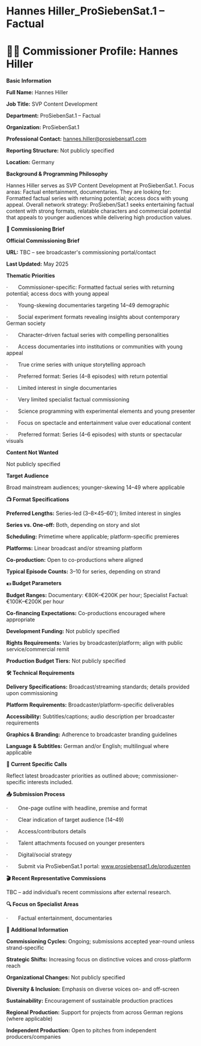 # Hannes Hiller_ProSiebenSat.1 – Factual

# 🧑‍💼 Commissioner Profile: Hannes Hiller

**Basic Information**

**Full Name:** Hannes Hiller

**Job Title:** SVP Content Development

**Department:** ProSiebenSat.1 – Factual

**Organization:** ProSiebenSat.1

**Professional Contact:** hannes.hiller@prosiebensat1.com

**Reporting Structure:** Not publicly specified

**Location:** Germany

**Background & Programming Philosophy**

Hannes Hiller serves as SVP Content Development at ProSiebenSat.1. Focus areas: Factual entertainment, documentaries. They are looking for: Formatted factual series with returning potential; access docs with young appeal. Overall network strategy: ProSieben/Sat.1 seeks entertaining factual content with strong formats, relatable characters and commercial potential that appeals to younger audiences while delivering high production values.

**📄 Commissioning Brief**

**Official Commissioning Brief**

**URL:** TBC – see broadcaster's commissioning portal/contact

**Last Updated:** May 2025

**Thematic Priorities**

·       Commissioner-specific: Formatted factual series with returning potential; access docs with young appeal

·       Young-skewing documentaries targeting 14–49 demographic

·       Social experiment formats revealing insights about contemporary German society

·       Character-driven factual series with compelling personalities

·       Access documentaries into institutions or communities with young appeal

·       True crime series with unique storytelling approach

·       Preferred format: Series (4–8 episodes) with return potential

·       Limited interest in single documentaries

·       Very limited specialist factual commissioning

·       Science programming with experimental elements and young presenter

·       Focus on spectacle and entertainment value over educational content

·       Preferred format: Series (4–6 episodes) with stunts or spectacular visuals

**Content Not Wanted**

Not publicly specified

**Target Audience**

Broad mainstream audiences; younger-skewing 14–49 where applicable

**📺 Format Specifications**

**Preferred Lengths:** Series-led (3–8×45–60'); limited interest in singles

**Series vs. One-off:** Both, depending on story and slot

**Scheduling:** Primetime where applicable; platform-specific premieres

**Platforms:** Linear broadcast and/or streaming platform

**Co-production:** Open to co-productions where aligned

**Typical Episode Counts:** 3–10 for series, depending on strand

**💷 Budget Parameters**

**Budget Ranges:** Documentary: €80K–€200K per hour; Specialist Factual: €100K–€200K per hour

**Co-financing Expectations:** Co-productions encouraged where appropriate

**Development Funding:** Not publicly specified

**Rights Requirements:** Varies by broadcaster/platform; align with public service/commercial remit

**Production Budget Tiers:** Not publicly specified

**🛠️ Technical Requirements**

**Delivery Specifications:** Broadcast/streaming standards; details provided upon commissioning

**Platform Requirements:** Broadcaster/platform-specific deliverables

**Accessibility:** Subtitles/captions; audio description per broadcaster requirements

**Graphics & Branding:** Adherence to broadcaster branding guidelines

**Language & Subtitles:** German and/or English; multilingual where applicable

**📢 Current Specific Calls**

Reflect latest broadcaster priorities as outlined above; commissioner-specific interests included.

**📤 Submission Process**

·       One-page outline with headline, premise and format

·       Clear indication of target audience (14–49)

·       Access/contributors details

·       Talent attachments focused on younger presenters

·       Digital/social strategy

·       Submit via ProSiebenSat.1 portal: www.prosiebensat1.de/produzenten

**🎬 Recent Representative Commissions**

TBC – add individual’s recent commissions after external research.

**🔍 Focus on Specialist Areas**

·       Factual entertainment, documentaries

**📅 Additional Information**

**Commissioning Cycles:** Ongoing; submissions accepted year-round unless strand-specific

**Strategic Shifts:** Increasing focus on distinctive voices and cross-platform reach

**Organizational Changes:** Not publicly specified

**Diversity & Inclusion:** Emphasis on diverse voices on- and off-screen

**Sustainability:** Encouragement of sustainable production practices

**Regional Production:** Support for projects from across German regions (where applicable)

**Independent Production:** Open to pitches from independent producers/companies